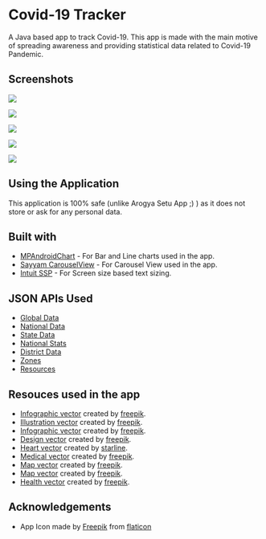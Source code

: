 # Covid-19 Tracker

A Java based app to track Covid-19.
This app is made with the main motive of spreading awareness and providing statistical data related to Covid-19 Pandemic.

## Screenshots

![](https://user-images.githubusercontent.com/58038202/98368539-888e3300-205d-11eb-9554-240e357527ec.jpeg)


![](https://user-images.githubusercontent.com/58038202/98368590-9f348a00-205d-11eb-98dc-e76393619164.jpeg)


![](https://user-images.githubusercontent.com/58038202/98368640-b2dff080-205d-11eb-8c3b-caea336af987.jpeg)


![](https://user-images.githubusercontent.com/58038202/98368729-cee39200-205d-11eb-9ad9-c2207d1e2d07.jpeg)


![](https://user-images.githubusercontent.com/58038202/98368764-e0c53500-205d-11eb-8227-50ff9d31dc36.jpeg)


## Using the Application

This application is 100% safe (unlike Arogya Setu App ;) ) as it does not store or ask for any personal data.

## Built with

* [MPAndroidChart](https://github.com/PhilJay/MPAndroidChart) - For Bar and Line charts used in the app.
* [Sayyam CarouselView](https://github.com/sayyam/carouselview) - For Carousel View used in the app.
* [Intuit SSP](https://github.com/intuit/ssp) - For Screen size based text sizing.

## JSON APIs Used

* [Global Data](https://api.covid19api.com/summary)
* [National Data](https://api.covid19india.org/data.json)
* [State Data](https://api.covid19india.org/state_district_wise.json)
* [National Stats](https://api.covid19india.org/data.json)
* [District Data](https://api.covid19india.org/state_district_wise.json)
* [Zones](https://api.covid19india.org/zones.json)
* [Resources](https://api.covid19india.org/resources/resources.json)

## Resouces used in the app

* [Infographic vector](https://www.freepik.com/free-photos-vectors/infographic) created by [freepik](www.freepik.com).
* [Illustration vector](https://www.freepik.com/free-photos-vectors/illustration) created by [freepik](www.freepik.com).
* [Infographic vector](https://www.freepik.com/free-photos-vectors/infographic) created by [freepik](www.freepik.com).
* [Design vector](https://www.freepik.com/free-photos-vectors/design) created by [freepik](www.freepik.com).
* [Heart vector](https://www.freepik.com/free-photos-vectors/heart) created by [starline](www.freepik.com).
* [Medical vector](https://www.freepik.com/free-photos-vectors/medical) created by [freepik](www.freepik.com).
* [Map vector](https://www.freepik.com/free-photos-vectors/map) created by [freepik](www.freepik.com).
* [Map vector](https://www.freepik.com/free-photos-vectors/map) created by [freepik](www.freepik.com).
* [Health vector](https://www.freepik.com/free-photos-vectors/health) created by [freepik](www.freepik.com).

## Acknowledgements

* App Icon made by [Freepik](https://www.freepik.com/) from [flaticon](https://flaticon.com)
